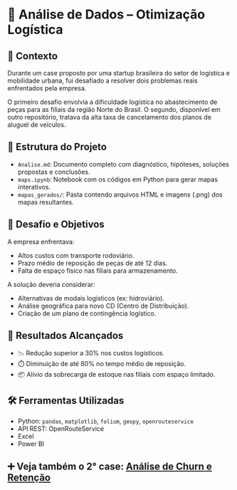 # 🚚 Análise de Dados – Otimização Logística

## 🏢 Contexto

Durante um case proposto por uma startup brasileira do setor de logística e mobilidade urbana, fui desafiado a resolver dois problemas reais enfrentados pela empresa. 

O primeiro desafio envolvia a dificuldade logística no abastecimento de peças para as filiais da região Norte do Brasil. O segundo, disponível em outro repositório, tratava da alta taxa de cancelamento dos planos de aluguel de veículos.

## 📁 Estrutura do Projeto

- `Analise.md`: Documento completo com diagnóstico, hipóteses, soluções propostas e conclusões.
- `maps.ipynb`: Notebook com os códigos em Python para gerar mapas interativos.
- `mapas_gerados/`: Pasta contendo arquivos HTML e imagens (.png) dos mapas resultantes.

## 📌 Desafio e Objetivos

A empresa enfrentava:
- Altos custos com transporte rodoviário.
- Prazo médio de reposição de peças de até 12 dias.
- Falta de espaço físico nas filiais para armazenamento.

A solução deveria considerar:
- Alternativas de modais logísticos (ex: hidroviário).
- Análise geográfica para novo CD (Centro de Distribuição).
- Criação de um plano de contingência logístico.

## 🎯 Resultados Alcançados

- 📉 Redução superior a 30% nos custos logísticos.
- ⏱️ Diminuição de até 80% no tempo médio de reposição.
- 📦 Alívio da sobrecarga de estoque nas filiais com espaço limitado.

## 🛠️ Ferramentas Utilizadas

- Python: `pandas`, `matplotlib`, `folium`, `geopy`, `openrouteservice`
- API REST: OpenRouteService
- Excel
- Power BI

## ➕ Veja também o 2° case: [Análise de Churn e Retenção](link-para-o-readme-do-churn)
